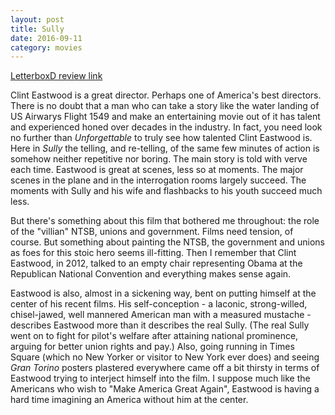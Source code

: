 ```yaml
---
layout: post
title: Sully 
date: 2016-09-11
category: movies
---
```

 
[LetterboxD review link](http://letterboxd.com/samarthbhaskar/film/sully/)

 Clint Eastwood is a great director. Perhaps one of America's best directors. There is no doubt that a man who can take a story like the water landing of US Airwarys Flight 1549 and make an entertaining movie out of it has talent and experienced honed over decades in the industry. In fact, you need look no further than <em>Unforgettable</em> to truly see how talented Clint Eastwood is. Here in <em>Sully</em> the telling, and re-telling, of the same few minutes of action is somehow neither repetitive nor boring. The main story is told with verve each time. Eastwood is great at scenes, less so at moments. The major scenes in the plane and in the interrogation rooms largely succeed. The moments with Sully and his wife and flashbacks to his youth succeed much less.

But there's something about this film that bothered me throughout: the role of the "villian" NTSB, unions and government. Films need tension, of course. But something about painting the NTSB, the government and unions as foes for this stoic hero seems ill-fitting. Then I remember that Clint Eastwood, in 2012, talked to an empty chair representing Obama at the Republican National Convention and everything makes sense again. 

Eastwood is also, almost in a sickening way, bent on putting himself at the center of his recent films. His self-conception - a laconic, strong-willed, chisel-jawed, well mannered American man with a measured mustache - describes Eastwood more than it describes the real Sully. (The real Sully went on to fight for pilot's welfare after attaining national prominence, arguing for better union rights and pay.) Also, going running in Times Square (which no New Yorker or visitor to New York ever does) and seeing <em>Gran Torino</em> posters plastered everywhere came off a bit thirsty in terms of Eastwood trying to interject himself into the film. I suppose much like the Americans who wish to "Make America Great Again", Eastwood is having a hard time imagining an America without him at the center.
